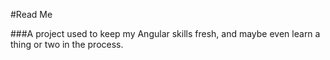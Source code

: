 #Read Me

###A project used to keep my Angular skills fresh, and maybe even learn a thing or two in the process. 